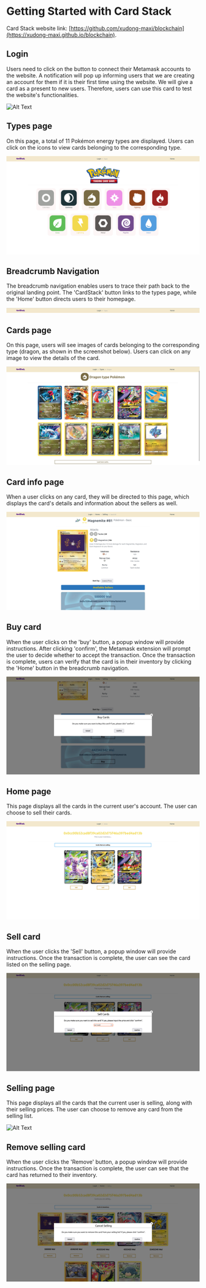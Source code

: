 # Getting Started with Card Stack

Card Stack website link: [https://github.com/xudong-maxi/blockchain](https://xudong-maxi.github.io/blockchain).

## Login

Users need to click on the button to connect their Metamask accounts to the website. A notification will pop up informing users that we are creating an account for them if it is their first time using the website. We will give a card as a present to new users. Therefore, users can use this card to test the website's functionalities.


![Alt Text](/Pictures/Login_Interface.png)


## Types page

On this page, a total of 11 Pokémon energy types are displayed. Users can click on the icons to view cards belonging to the corresponding type.


![Alt Text](/Pictures/Types.png)


## Breadcrumb Navigation

The breadcrumb navigation enables users to trace their path back to the original landing point. The 'CardStack' button links to the types page, while the 'Home' button directs users to their homepage.


![Alt Text](/Pictures/Breadcrumb_Navigation.png)


## Cards page

On this page, users will see images of cards belonging to the corresponding type (dragon, as shown in the screenshot below). Users can click on any image to view the details of the card.


![Alt Text](/Pictures/Cards_in_Types.png)


## Card info page

When a user clicks on any card, they will be directed to this page, which displays the card's details and information about the sellers as well.


![Alt Text](/Pictures/Card_Info.png)


## Buy card

When the user clicks on the 'buy' button, a popup window will provide instructions. After clicking 'confirm', the Metamask extension will prompt the user to decide whether to accept the transaction. Once the transaction is complete, users can verify that the card is in their inventory by clicking the 'Home' button in the breadcrumb navigation.


![Alt Text](/Pictures/Confirm_Buying.png)


## Home page

This page displays all the cards in the current user's account. The user can choose to sell their cards.


![Alt Text](/Pictures/Home.png)


## Sell card

When the user clicks the 'Sell' button, a popup window will provide instructions. Once the transaction is complete, the user can see the card listed on the selling page.


![Alt Text](/Pictures/Sell_card_price.png)


## Selling page

This page displays all the cards that the current user is selling, along with their selling prices. The user can choose to remove any card from the selling list.


![Alt Text](/Pictures/Selling_List.png)


## Remove selling card

When the user clicks the 'Remove' button, a popup window will provide instructions. Once the transaction is complete, the user can see that the card has returned to their inventory.


![Alt Text](/Pictures/Remove_Sell_card.png)






